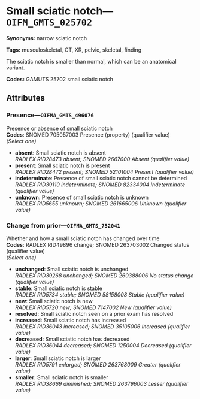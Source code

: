 # Small sciatic notch—`OIFM_GMTS_025702`

**Synonyms:** narrow sciatic notch

**Tags:** musculoskeletal, CT, XR, pelvic, skeletal, finding

The sciatic notch is smaller than normal, which can be an anatomical variant.

**Codes:** GAMUTS 25702 small sciatic notch

## Attributes

### Presence—`OIFMA_GMTS_496076`

Presence or absence of small sciatic notch  
**Codes**: SNOMED 705057003 Presence (property) (qualifier value)  
*(Select one)*

- **absent**: Small sciatic notch is absent  
_RADLEX RID28473 absent; SNOMED 2667000 Absent (qualifier value)_
- **present**: Small sciatic notch is present  
_RADLEX RID28472 present; SNOMED 52101004 Present (qualifier value)_
- **indeterminate**: Presence of small sciatic notch cannot be determined  
_RADLEX RID39110 indeterminate; SNOMED 82334004 Indeterminate (qualifier value)_
- **unknown**: Presence of small sciatic notch is unknown  
_RADLEX RID5655 unknown; SNOMED 261665006 Unknown (qualifier value)_

### Change from prior—`OIFMA_GMTS_752041`

Whether and how a small sciatic notch has changed over time  
**Codes**: RADLEX RID49896 change; SNOMED 263703002 Changed status (qualifier value)  
*(Select one)*

- **unchanged**: Small sciatic notch is unchanged  
_RADLEX RID39268 unchanged; SNOMED 260388006 No status change (qualifier value)_
- **stable**: Small sciatic notch is stable  
_RADLEX RID5734 stable; SNOMED 58158008 Stable (qualifier value)_
- **new**: Small sciatic notch is new  
_RADLEX RID5720 new; SNOMED 7147002 New (qualifier value)_
- **resolved**: Small sciatic notch seen on a prior exam has resolved  
- **increased**: Small sciatic notch has increased  
_RADLEX RID36043 increased; SNOMED 35105006 Increased (qualifier value)_
- **decreased**: Small sciatic notch has decreased  
_RADLEX RID36044 decreased; SNOMED 1250004 Decreased (qualifier value)_
- **larger**: Small sciatic notch is larger  
_RADLEX RID5791 enlarged; SNOMED 263768009 Greater (qualifier value)_
- **smaller**: Small sciatic notch is smaller  
_RADLEX RID38669 diminished; SNOMED 263796003 Lesser (qualifier value)_
